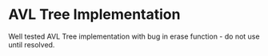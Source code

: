 # AVL Tree Implementation
Well tested AVL Tree implementation with bug in erase function - do not use
until resolved.
